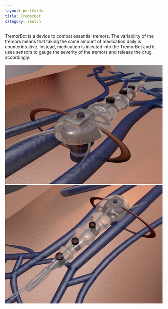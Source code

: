 ```yaml
---
layout: postCards
title: TremorBot
category: sketch
---
```

TremorBot is a device to combat essential tremors. The variability of the tremors means that taking the same amount of medication daily is counterintuitive. Instead, medication is injected into the TremorBot and it uses sensors to gauge the severity of the tremors and release the drug accordingly. 
<br>
<br>
<img src="../img/TremorBot2.jpg">
<img src="../img/TremorBot1.jpg">